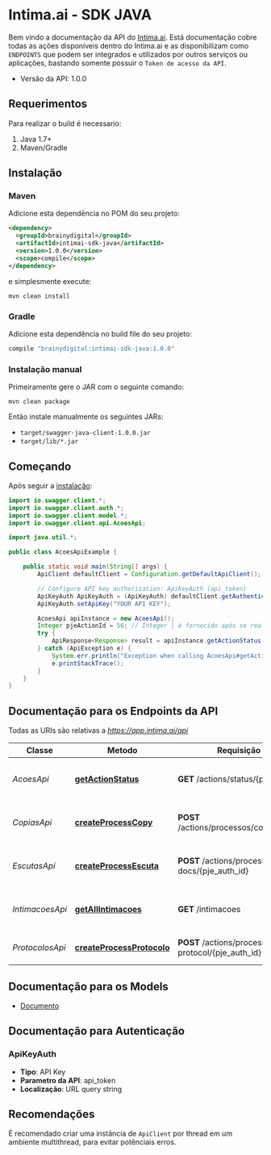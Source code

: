 # Intima.ai - SDK JAVA

Bem vindo a documentação da API do [Intima.ai](https://app.intima.ai). Está documentação cobre todas as ações disponíveis dentro do Intima.ai e as disponibilizam como `ENDPOINTS` que podem ser integrados e utilizados por outros serviços ou aplicações, bastando somente possuir o `Token de acesso da API`.

- Versão da API: 1.0.0

## Requerimentos

Para realizar o build é necessario:
1. Java 1.7+
2. Maven/Gradle

## Instalação

### Maven

Adicione esta dependência no POM do seu projeto:

```xml
<dependency>
  <groupId>brainydigital</groupId>
  <artifactId>intimai-sdk-java</artifactId>
  <version>1.0.0</version>
  <scope>compile</scope>
</dependency>
```

e simplesmente execute:

```shell
mvn clean install
```

### Gradle

Adicione esta dependência no build file do seu projeto:

```groovy
compile "brainydigital:intimai-sdk-java:1.0.0"
```

### Instalação manual

Primeiramente gere o JAR com o seguinte comando:

```shell
mvn clean package
```

Então instale manualmente os seguintes JARs:

* `target/swagger-java-client-1.0.0.jar`
* `target/lib/*.jar`

## Começando

Após seguir a [instalação](#installation):

```java
import io.swagger.client.*;
import io.swagger.client.auth.*;
import io.swagger.client.model.*;
import io.swagger.client.api.AcoesApi;

import java.util.*;

public class AcoesApiExample {

    public static void main(String[] args) {
        ApiClient defaultClient = Configuration.getDefaultApiClient();

        // Configure API key authorization: ApiKeyAuth (api_token)
        ApiKeyAuth ApiKeyAuth = (ApiKeyAuth) defaultClient.getAuthentication("ApiKeyAuth");
        ApiKeyAuth.setApiKey("YOUR API KEY");

        AcoesApi apiInstance = new AcoesApi();
        Integer pjeActionId = 56; // Integer | é fornecido após se realizar a requisição de qualquer ação para o Intima.ai
        try {
            ApiResponse<Response> result = apiInstance.getActionStatus(pjeActionId);
        } catch (ApiException e) {
            System.err.println("Exception when calling AcoesApi#getActionStatus");
            e.printStackTrace();
        }
    }
}
```

## Documentação para os Endpoints da API

Todas as URIs são relativas a *https://app.intima.ai/api*

Classe | Metodo | Requisição HTTP | Descrição
------------ | ------------- | ------------- | -------------
*AcoesApi* | [**getActionStatus**](docs/AcoesApi.md#getActionStatus) | **GET** /actions/status/{pje_action_id} | Checa o resultado de uma ação
*CopiasApi* | [**createProcessCopy**](docs/CopiasApi.md#createProcessCopy) | **POST** /actions/processos/copy/{pje_auth_id} | Realiza uma nova cópia processual
*EscutasApi* | [**createProcessEscuta**](docs/EscutasApi.md#createProcessEscuta) | **POST** /actions/process-docs/{pje_auth_id} | Realiza uma nova escuta processual
*IntimacoesApi* | [**getAllIntimacoes**](docs/IntimacoesApi.md#getAllIntimacoes) | **GET** /intimacoes | Visualiza todas as intimações capturadas
*ProtocolosApi* | [**createProcessProtocolo**](docs/ProtocolosApi.md#createProcessProtocolo) | **POST** /actions/process-protocol/{pje_auth_id} | Realiza um novo protocolo

## Documentação para os Models

 - [Documento](docs/Documento.md)

## Documentação para Autenticação

### ApiKeyAuth

- **Tipo**: API Key
- **Parametro da API**: api_token
- **Localização**: URL query string


## Recomendações

É recomendado criar uma instância de `ApiClient` por thread em um ambiente multithread, para evitar potênciais erros.

